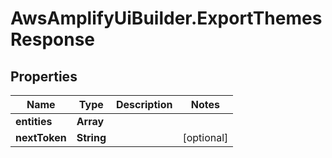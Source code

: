 # AwsAmplifyUiBuilder.ExportThemesResponse

## Properties

Name | Type | Description | Notes
------------ | ------------- | ------------- | -------------
**entities** | **Array** |  | 
**nextToken** | **String** |  | [optional] 


